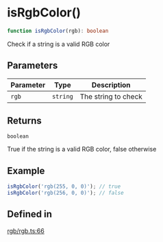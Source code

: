 # isRgbColor()

```ts
function isRgbColor(rgb): boolean
```

Check if a string is a valid RGB color

## Parameters

| Parameter | Type | Description |
| ------ | ------ | ------ |
| `rgb` | `string` | The string to check |

## Returns

`boolean`

True if the string is a valid RGB color, false otherwise

## Example

```ts
isRgbColor('rgb(255, 0, 0)'); // true
isRgbColor('rgb(256, 0, 0)'); // false
```

## Defined in

[rgb/rgb.ts:66](https://github.com/Sillybit-io/colorhacks/blob/45b74b39d6ded2b71f4a5f8bced67fd323e8e403/src/features/rgb/rgb.ts#L66)
